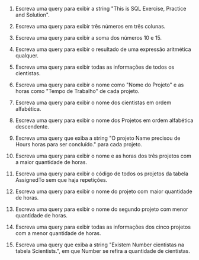1. Escreva uma query para exibir a string "This is SQL Exercise, Practice and Solution".

2. Escreva uma query para exibir três números em três colunas.

3. Escreva uma query para exibir a soma dos números 10 e 15.

4. Escreva uma query para exibir o resultado de uma expressão aritmética qualquer.

5. Escreva uma query para exibir todas as informações de todos os cientistas.

6. Escreva uma query para exibir o nome como "Nome do Projeto" e as horas como "Tempo de Trabalho" de cada projeto.

7. Escreva uma query para exibir o nome dos cientistas em ordem alfabética.

8. Escreva uma query para exibir o nome dos Projetos em ordem alfabética descendente.

9. Escreva uma query que exiba a string "O projeto Name precisou de Hours horas para ser concluído." para cada projeto.

10. Escreva uma query para exibir o nome e as horas dos três projetos com a maior quantidade de horas.

11. Escreva uma query para exibir o código de todos os projetos da tabela AssignedTo sem que haja repetições.

12. Escreva uma query para exibir o nome do projeto com maior quantidade de horas.

13. Escreva uma query para exibir o nome do segundo projeto com menor quantidade de horas.

14. Escreva uma query para exibir todas as informações dos cinco projetos com a menor quantidade de horas.

15. Escreva uma query que exiba a string "Existem Number cientistas na tabela Scientists.", em que Number se refira a quantidade de cientistas.